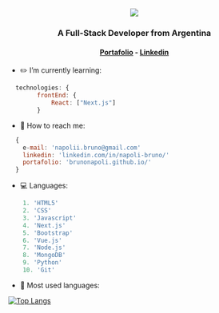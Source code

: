 <h1 align="center">
  <img align="center" src="https://readme-typing-svg.herokuapp.com?color=%23FFFFFF&size=30&lines=Hi+%F0%9F%91%8B%2C+I'm+Bruno+Napoli"/>
</h1>

<h3 align="center">A Full-Stack Developer from Argentina</h3>
<h4 align="center"><a href='https://brunonapoli.github.io/' target='_blank'>Portafolio</a> - <a href='linkedin.com/in/napoli-bruno/' target='_blank'>Linkedin</a></h4>

- ✏️ I’m currently learning: 
```javascript
  technologies: {
        frontEnd: {
            React: ["Next.js"]
        }
```
- 💼 How to reach me: 
```javascript
  {
    e-mail: 'napolii.bruno@gmail.com'
    linkedin: 'linkedin.com/in/napoli-bruno/'
    portafolio: 'brunonapoli.github.io/'
  }
```

- 💻 Languages:
```javascript  
    1. 'HTML5'
    2. 'CSS'
    3. 'Javascript'
    4. 'Next.js'
    5. 'Bootstrap'
    6. 'Vue.js'
    7. 'Node.js'
    8. 'MongoDB'
    9. 'Python'
    10. 'Git'
```  
- 🤍 Most used languages:

[![Top Langs](https://github-readme-stats.vercel.app/api/top-langs/?username=brunonapoli&layout=compact)](https://github.com/anuraghazra/github-readme-stats)
